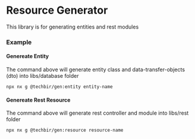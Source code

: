 # Resource Generator

This library is for generating entities and rest modules

### Example

#### Genereate Entity

The command above will generate entity class and data-transfer-objects (dto) into libs/database folder

```shell
npx nx g @techbir/gen:entity entity-name
```

#### Genereate Rest Resource

The command above will generate rest controller and module into libs/rest folder

```shell
npx nx g @techbir/gen:resource resource-name
```
